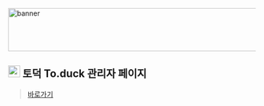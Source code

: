 <img width="1772" height="88" alt="banner" src="https://github.com/user-attachments/assets/ed265ad6-2645-429f-b84a-73c5902549ff" />

## <img src="https://github.com/user-attachments/assets/2296d53a-cd74-4e38-8d4a-4f84072cbecb" width=24> 토덕 To.duck 관리자 페이지

> [바로가기](https://backoffice-toduck.seol.pro)
